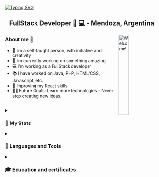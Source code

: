[![Typing SVG](https://readme-typing-svg.herokuapp.com?font=Comfortaa&size=50&pause=1000&color=7C18DA&background=000000&center=true&vCenter=true&width=1600&height=120&lines=Hello+World+%F0%9F%A4%8D!!!+I'm+Celeste+D'Angelo)](https://git.io/typing-svg)

<h2 align="center">FullStack Developer 💜 💻 - Mendoza, Argentina</h2>

<img align='right' src="https://media.giphy.com/media/bTsDIfDSJF4Vq/giphy.gif" alt="Welcome!" width="26%"/>

### About me :eyes:

   - 🙎 I’m a self-taught person, with initiative and creativity
   - 🔭 I’m currently working on something amazing
   - 💻 I’m working as a FullStack developer
   - 📚 I have worked on Java, PHP, HTML/CSS, Javascript, etc.
   - 🌱 Improving my React skills
   - 💪🏼 Future Goals: Learn more technologies - Never stop creating new ideas.
   


<br>

<details>
   <summary><h3>🚀 My Stats</h3></summary>
   <br>
   <div align="center">
      <img width="49%" src="https://github-readme-stats.vercel.app/api?username=celesdv&show_icons=true&theme=midnight-purple"/>
      <img width="49%" src="https://github-readme-streak-stats.herokuapp.com?user=celesdv&theme=midnight-purple"/>  
   </div>

   <div align="center">
      <img width="98%" src="https://github-readme-stats.vercel.app/api/top-langs/?username=celesdv&layout=compact&theme=midnight-purple&card_width=1200"/>
   </div>

</details>

<details>
   <summary><h3>🔨 Languages and Tools</h3></summary>
   
   **BackEnd:**
   ![Java](https://img.shields.io/badge/-Java-blueviolet?style=flat&logo=java&logoColor=white)
   ![Spring](https://img.shields.io/badge/-Spring-blueviolet?style=flat&logo=spring&logoColor=white)
   ![SpringBoot](https://img.shields.io/badge/-Springboot-blueviolet?style=flat&logo=springboot&logoColor=white)
   ![Maven](https://img.shields.io/badge/-Maven-blueviolet?style=flat&logo=apache-maven&logoColor=white)
   ![XML](https://img.shields.io/badge/-XML-blueviolet?style=flat&logo=xml&logoColor=white)
   ![JSON](https://img.shields.io/badge/-JSON-blueviolet?style=flat&logo=json&logoColor=white)
   ![PHP](https://img.shields.io/badge/-PHP-blueviolet?style=flat&logo=php&logoColor=white)
   ![JavaScript](https://img.shields.io/badge/-JavaScript-blueviolet?style=flat&logo=javascript&logoColor=white)
   ![Node](https://img.shields.io/badge/-Node-blueviolet?style=flat&logo=node&logoColor=white)
   ![Express](https://img.shields.io/badge/-Express-blueviolet?style=flat&logo=express&logoColor=white)

   **FrontEnd:**
   ![JavaScript](https://img.shields.io/badge/-JavaScript-indigo?style=flat&logo=javascript&logoColor=white)
   ![HTML](https://img.shields.io/badge/-HTML-indigo?style=flat&logo=html&logoColor=white)
   ![CSS](https://img.shields.io/badge/-CSS-indigo?style=flat&logo=css&logoColor=white)
   ![Angular](https://img.shields.io/badge/-Angular-indigo?style=flat&logo=angular&logoColor=white)
   ![React](https://img.shields.io/badge/-React-indigo?style=flat&logo=react&logoColor=white)
   ![Svelte](https://img.shields.io/badge/-Svelte-indigo?style=flat&logo=svelte&logoColor=white)
   ![Bootstrap](https://img.shields.io/badge/-Bootstrap-indigo?style=flat&logo=bootstrap&logoColor=white)
   ![PrimeNG](https://img.shields.io/badge/-PrimeNG-indigo?style=flat&logo=primeng&logoColor=white)
   ![Tailwind](https://img.shields.io/badge/-Tailwind-indigo?style=flat&logo=tailwind&logoColor=white)

   **SQL:**
   ![SQL](https://img.shields.io/badge/-SQL-mediumpurple?style=flat&logo=sql&logoColor=white)
   ![MySQL](https://img.shields.io/badge/-MySQL-mediumpurple?style=flat&logo=mysql&logoColor=white)


   **Software Development:**
   ![IntelliJ IDEA](https://img.shields.io/badge/-IntelliJ-slateblue?style=flat&logo=Visual-Studio-Code&logoColor=white)
   ![Visual Studio](https://img.shields.io/badge/-VisualStudio-slateblue?style=flat&logo=IntelliJ-IDEA&logoColor=white)
   ![NetBeans IDE](https://img.shields.io/badge/-NetBeans-slateblue?style=flat&logo=Apache-NetBeans-IDE&logoColor=white)
   ![Eclipse IDE](https://img.shields.io/badge/-Eclipse-slateblue?style=flat&logo=Eclipse-IDE&logoColor=white)

   **Version Control:**
   ![Gitbucket](https://img.shields.io/badge/-Gitbucket-purple?style=flat&logo=gitbucket)
   ![Git](https://img.shields.io/badge/-Git-purple?style=flat&logo=git&logoColor=white)
   ![GitHub](https://img.shields.io/badge/-GitHub-purple?style=flat&logo=github&logoColor=white)
   ![GitLab](https://img.shields.io/badge/-GitLab-purple?style=flat)

   **Software Engineering:**
   ![Jira](https://img.shields.io/badge/-Jira-darkorchid?style=flat&logo=jira&logoColor=white)
   ![Taiga](https://img.shields.io/badge/-Taiga-darkorchid?style=flat&logo=taiga&logoColor=white)
   ![Trello](https://img.shields.io/badge/-Trello-darkorchid?style=flat&logo=trello&logoColor=white)

   **SDLC:**
   ![Agile](https://img.shields.io/badge/-Agile-darkslateblue?style=flat&logo=Agile&logoColor=white)
</details>

<details>
   <summary><h3>🎓 Education and certificates</h3></summary>

   ![](https://us-central1-progress-markdown.cloudfunctions.net/progress/100) Avalith - ReactJS ✨
   
   ![](https://us-central1-progress-markdown.cloudfunctions.net/progress/100) Alkemy - Java 🎉
   
   ![](https://us-central1-progress-markdown.cloudfunctions.net/progress/100) INTI - FullStack development ⌨️
   
   ![](https://us-central1-progress-markdown.cloudfunctions.net/progress/100) EggEducacion - FullStack development 🖥️
   
   ![](https://us-central1-progress-markdown.cloudfunctions.net/progress/100) UTN.BA - PHP y MySQL 📚
   
   ![](https://us-central1-progress-markdown.cloudfunctions.net/progress/100) UTN.BA - Professional FrontEnd 🎨
   
   ![](https://us-central1-progress-markdown.cloudfunctions.net/progress/100) Universidad de Mendoza - Architecture 🏗️
   
   
</details>

